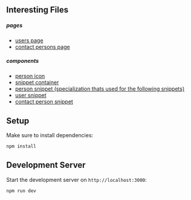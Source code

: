 ## Interesting Files
##### pages
- [users page](./pages/users.vue)
- [contact persons page](./pages/contactpersons.vue)
##### components
- [person icon](./components/PersonIcon.vue)
- [snippet container](./components/snippets/SnippetContainer.vue)
- [person snippet (specialization thats used for the following snippets)](./components/snippets/PersonSnippet.vue)
- [user snippet](./components/snippets/UserSnippet.vue)
- [contact person snippet](./components/snippets/ContactPersonSnippet.vue)

## Setup

Make sure to install dependencies:

```bash
npm install
```

## Development Server

Start the development server on `http://localhost:3000`:

```bash
npm run dev
```

